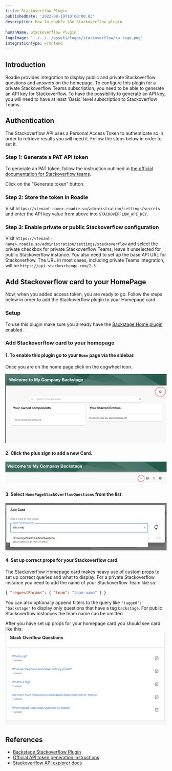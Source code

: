 ```yaml
---
title: Stackoverflow Plugin
publishedDate: '2022-08-10T10:00:00.0Z'
description: How to enable the Stackoverflow plugin

humanName: Stackoverflow Plugin
logoImage: '../../../assets/logos/stackoverflow/so-logo.png'
integrationType: Frontend
---
```


## Introduction

Roadie provides integration to display public and private Stackoverflow questions and answers on the homepage. To configure this plugin for a private Stackoverflow Teams subscription, you need to be able to generate an API key for Stackoverflow. To have the possibility to generate an API key, you will need to have at least 'Basic' level subscription to Stackoverflow Teams.

## Authentication

The Stackoverflow API uses a Personal Access Token to authenticate so in order to retrieve results you will need it. Follow the steps below in order to set it.

### Step 1: Generate a PAT API token

To generate an PAT token, follow the instruction outlined in [the official documentation for Stackoverflow teams](https://stackoverflow.help/en/articles/4385859-stack-overflow-for-teams-api).

Click on the "Generate token" button.

### Step 2: Store the token in Roadie

Visit `https://<tenant-name>.roadie.so/administration/settings/secrets` and enter the API key value from above into `STACKOVERFLOW_API_KEY`.

### Step 3: Enable private or public Stackoverflow configuration

Visit `https://<tenant-name>.roadie.so/administration/settings/stackoverflow` and select the private checkbox for private Stackoverflow Teams, leave it unselected for public Stackoverflow instance. You also need to set up the base API URL for Stackoverflow. The URL in most cases, including private Teams integration, will be `https://api.stackexchange.com/2.3`

## Add Stackoverflow card to your HomePage

Now, when you added access token, you are ready to go. Follow the steps below in order to add the Stackoverflow plugin to your Homepage card.

### Setup

To use this plugin make sure you already have the [Backstage Home plugin](https://github.com/backstage/backstage/blob/master/plugins/home/README.md) enabled.

### Add Stackoverflow card to your homepage

#### 1.  To enable this plugin go to your `Home` page via the sidebar.

Once you are on the home page click on the cogwheel icon.

![cog icon leading to adding cards in home page](cog.png)

#### 2.  Click the plus sign to add a new Card.
![add new card plus sign](plus-homepage.png)

#### 3.  Select `HomePageStackOverflowQuestions` from the list.
![add stackoverflow card](homepage-add-card.png)

#### 4. Set up correct props for your Stackoverflow card.
    
The Stackoverflow Homepage card makes heavy use of custom props to set up correct queries and what to display.
For a private Stackoverflow instance you need to add the name of your Stackoverflow Team like so:
```json
{ "requestParams": { "team": "team-name" } }
```

You can also optionally append filters to the query like `"tagged": "backstage"` to display only questions that have a tag `backstage`. For public Stackoverflow instances the team name can be omitted.

After you have set up props for your homepage card you should see card like this:
![Stackoverflow card](card.png)


## References

- [Backstage Stackoverflow Plugin](https://github.com/backstage/backstage/tree/master/plugins/stack-overflow)
- [Official API token generation instructions](https://stackoverflow.help/en/articles/4385859-stack-overflow-for-teams-api)
- [Stackoverflow API explorer docs](https://api.stackexchange.com/docs/)

